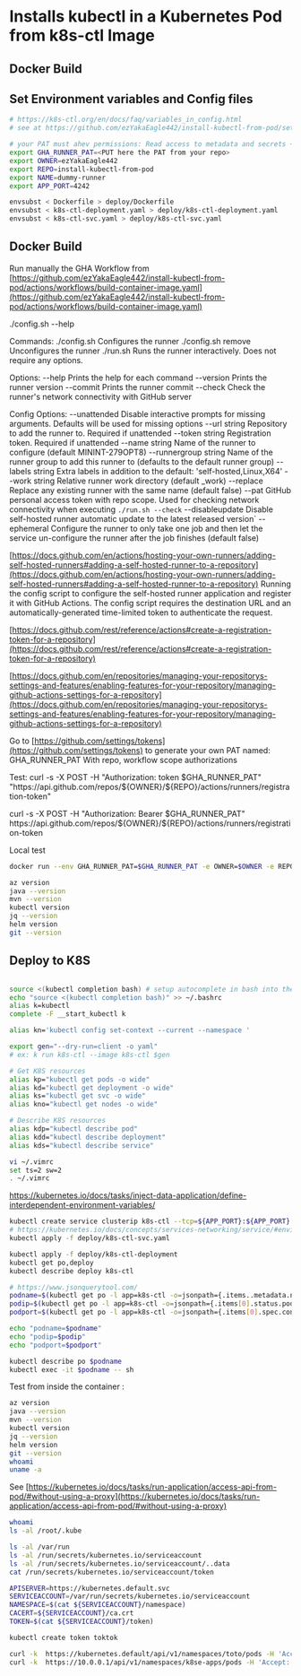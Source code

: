 # Installs kubectl in a Kubernetes Pod from k8s-ctl Image


## Docker Build

## Set Environment variables and Config files
```sh
# https://k8s-ctl.org/en/docs/faq/variables_in_config.html
# see at https://github.com/ezYakaEagle442/install-kubectl-from-pod/settings/actions/runners/new?arch=x64&os=linux

# your PAT must ahev permissions: Read access to metadata and secrets + Read and Write access to actions
export GHA_RUNNER_PAT=<PUT here the PAT from your repo>
export OWNER=ezYakaEagle442
export REPO=install-kubectl-from-pod
export NAME=dummy-runner
export APP_PORT=4242

envsubst < Dockerfile > deploy/Dockerfile
envsubst < k8s-ctl-deployment.yaml > deploy/k8s-ctl-deployment.yaml
envsubst < k8s-ctl-svc.yaml > deploy/k8s-ctl-svc.yaml
```

## Docker Build

Run manually the GHA Workflow from [https://github.com/ezYakaEagle442/install-kubectl-from-pod/actions/workflows/build-container-image.yaml](https://github.com/ezYakaEagle442/install-kubectl-from-pod/actions/workflows/build-container-image.yaml)

./config.sh --help

Commands:
 ./config.sh         Configures the runner
 ./config.sh remove  Unconfigures the runner
 ./run.sh            Runs the runner interactively. Does not require any options.

Options:
 --help     Prints the help for each command
 --version  Prints the runner version
 --commit   Prints the runner commit
 --check    Check the runner's network connectivity with GitHub server

Config Options:
 --unattended           Disable interactive prompts for missing arguments. Defaults will be used for missing options
 --url string           Repository to add the runner to. Required if unattended
 --token string         Registration token. Required if unattended
 --name string          Name of the runner to configure (default MININT-279OPT8)
 --runnergroup string   Name of the runner group to add this runner to (defaults to the default runner group)
 --labels string        Extra labels in addition to the default: 'self-hosted,Linux,X64'
 --work string          Relative runner work directory (default _work)
 --replace              Replace any existing runner with the same name (default false)
 --pat                  GitHub personal access token with repo scope. Used for checking network connectivity when executing `./run.sh --check`
 --disableupdate        Disable self-hosted runner automatic update to the latest released version`
 --ephemeral            Configure the runner to only take one job and then let the service un-configure the runner after the job finishes (default false)


[https://docs.github.com/en/actions/hosting-your-own-runners/adding-self-hosted-runners#adding-a-self-hosted-runner-to-a-repository](https://docs.github.com/en/actions/hosting-your-own-runners/adding-self-hosted-runners#adding-a-self-hosted-runner-to-a-repository)
Running the config script to configure the self-hosted runner application and register it with GitHub Actions. 
The config script requires the destination URL and an automatically-generated time-limited token to authenticate the request.

[https://docs.github.com/rest/reference/actions#create-a-registration-token-for-a-repository](https://docs.github.com/rest/reference/actions#create-a-registration-token-for-a-repository)

[https://docs.github.com/en/repositories/managing-your-repositorys-settings-and-features/enabling-features-for-your-repository/managing-github-actions-settings-for-a-repository](https://docs.github.com/en/repositories/managing-your-repositorys-settings-and-features/enabling-features-for-your-repository/managing-github-actions-settings-for-a-repository)


Go to [https://github.com/settings/tokens](https://github.com/settings/tokens) to generate your own PAT named: GHA_RUNNER_PAT
With repo, workflow scope authorizations

Test: 
curl -s -X POST -H "Authorization: token $GHA_RUNNER_PAT" "https://api.github.com/repos/${OWNER}/${REPO}/actions/runners/registration-token"

curl -s -X POST -H "Authorization: Bearer $GHA_RUNNER_PAT" https://api.github.com/repos/${OWNER}/${REPO}/actions/runners/registration-token

Local test
```sh
docker run --env GHA_RUNNER_PAT=$GHA_RUNNER_PAT -e OWNER=$OWNER -e REPO=$REPO -e NAME=$NAME -it pinpindock/self-hosted-runnner:latest  --

az version
java --version
mvn --version
kubectl version
jq --version
helm version
git --version
```



## Deploy to K8S

```sh

source <(kubectl completion bash) # setup autocomplete in bash into the current shell, bash-completion package should be installed first.
echo "source <(kubectl completion bash)" >> ~/.bashrc 
alias k=kubectl
complete -F __start_kubectl k

alias kn='kubectl config set-context --current --namespace '

export gen="--dry-run=client -o yaml" 
# ex: k run k8s-ctl --image k8s-ctl $gen

# Get K8S resources
alias kp="kubectl get pods -o wide"
alias kd="kubectl get deployment -o wide"
alias ks="kubectl get svc -o wide"
alias kno="kubectl get nodes -o wide"

# Describe K8S resources 
alias kdp="kubectl describe pod"
alias kdd="kubectl describe deployment"
alias kds="kubectl describe service"

vi ~/.vimrc
set ts=2 sw=2
. ~/.vimrc
```

https://kubernetes.io/docs/tasks/inject-data-application/define-interdependent-environment-variables/

```sh
kubectl create service clusterip k8s-ctl --tcp=${APP_PORT}:${APP_PORT} --dry-run=client -o yaml > k8s-ctl-svc.yaml
# https://kubernetes.io/docs/concepts/services-networking/service/#environment-variables
kubectl apply -f deploy/k8s-ctl-svc.yaml

kubectl apply -f deploy/k8s-ctl-deployment
kubectl get po,deploy
kubectl describe deploy k8s-ctl

# https://www.jsonquerytool.com/
podname=$(kubectl get po -l app=k8s-ctl -o=jsonpath={.items..metadata.name})
podip=$(kubectl get po -l app=k8s-ctl -o=jsonpath={.items[0].status.podIP})
podport=$(kubectl get po -l app=k8s-ctl -o=jsonpath={.items[0].spec.containers[0].ports[0].containerPort})

echo "podname=$podname"
echo "podip=$podip"
echo "podport=$podport"

kubectl describe po $podname
kubectl exec -it $podname -- sh
```

Test from inside the container :
```sh
az version
java --version
mvn --version
kubectl version
jq --version
helm version
git --version
whoami
uname -a
```


See [https://kubernetes.io/docs/tasks/run-application/access-api-from-pod/#without-using-a-proxy](https://kubernetes.io/docs/tasks/run-application/access-api-from-pod/#without-using-a-proxy)
```sh
whoami
ls -al /root/.kube

ls -al /var/run
ls -al /run/secrets/kubernetes.io/serviceaccount
ls -al /run/secrets/kubernetes.io/serviceaccount/..data
cat /run/secrets/kubernetes.io/serviceaccount/token

APISERVER=https://kubernetes.default.svc
SERVICEACCOUNT=/var/run/secrets/kubernetes.io/serviceaccount
NAMESPACE=$(cat ${SERVICEACCOUNT}/namespace)
CACERT=${SERVICEACCOUNT}/ca.crt
TOKEN=$(cat ${SERVICEACCOUNT}/token)

kubectl create token toktok 

curl -k  https://kubernetes.default/api/v1/namespaces/toto/pods -H 'Accept: application/json' -H "Authorization: Bearer $TOKEN"
curl -k  https://10.0.0.1/api/v1/namespaces/k8se-apps/pods -H 'Accept: application/json' -H "Authorization: Bearer $TOKEN"

```

